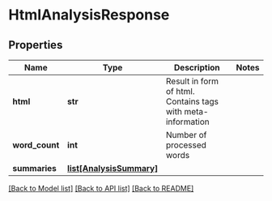 # HtmlAnalysisResponse

## Properties
Name | Type | Description | Notes
------------ | ------------- | ------------- | -------------
**html** | **str** | Result in form of html. Contains tags with meta-information | 
**word_count** | **int** | Number of processed words | 
**summaries** | [**list[AnalysisSummary]**](AnalysisSummary.md) |  | 

[[Back to Model list]](../README.md#documentation-for-models) [[Back to API list]](../README.md#documentation-for-api-endpoints) [[Back to README]](../README.md)


